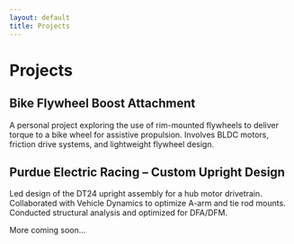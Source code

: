 ```yaml
---
layout: default
title: Projects
---
```


# Projects

## Bike Flywheel Boost Attachment
A personal project exploring the use of rim-mounted flywheels to deliver torque to a bike wheel for assistive propulsion. Involves BLDC motors, friction drive systems, and lightweight flywheel design.

## Purdue Electric Racing – Custom Upright Design
Led design of the DT24 upright assembly for a hub motor drivetrain. Collaborated with Vehicle Dynamics to optimize A-arm and tie rod mounts. Conducted structural analysis and optimized for DFA/DFM.

More coming soon...
